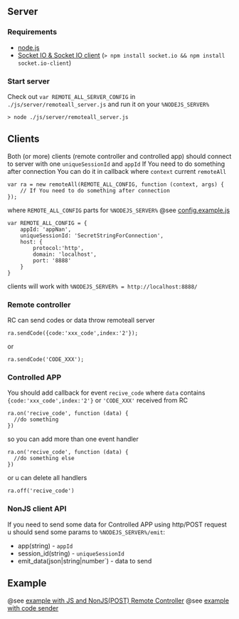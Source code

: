 ## Server

### Requirements 
* [node.js](http://nodejs.org/) 
* [Socket IO & Socket IO client](http://socket.io) (`> npm install socket.io && npm install socket.io-client`)

### Start server

Check out `var REMOTE_ALL_SERVER_CONFIG` in `./js/server/remoteall_server.js` and run it on your `%NODEJS_SERVER%`

    > node ./js/server/remoteall_server.js

## Clients


Both (or more) clients (remote controller and controlled app) should connect  to server with one `uniqueSessionId` and `appId`
If You need to do something after connection You can do it in callback where `context` current `remoteAll`

    var ra = new remoteAll(REMOTE_ALL_CONFIG, function (context, args) {
        // If You need to do something after connection
    });

where `REMOTE_ALL_CONFIG` parts for `%NODEJS_SERVER%` @see [config.example.js](https://github.com/immosmart/remoteall/blob/master/js/config.example.js)

    var REMOTE_ALL_CONFIG = {
        appId: 'appNan',
        uniqueSessionId: 'SecretStringForConnection',
        host: {
            protocol:'http',
            domain: 'localhost',
            port: '8888'
        }
    }

clients will work with `%NODEJS_SERVER% = http://localhost:8888/`

### Remote controller 

RC can send codes or data throw remoteall server

    ra.sendCode({code:'xxx_code',index:'2'});
    
  or
  
    ra.sendCode('CODE_XXX');

### Controlled APP

You should add callback for event `recive_code` where `data` contains `{code:'xxx_code',index:'2'}` or `'CODE_XXX'` received from RC

    ra.on('recive_code', function (data) {
      //do something
    })
    
so you can add more than one event handler

    ra.on('recive_code', function (data) {
      //do something else
    })

or u can delete all handlers

    ra.off('recive_code')

### NonJS client API

If you need to send some data for Controlled APP using http/POST request u should send some params to `%NODEJS_SERVER%/emit`:
* app(string) - `appId`
* session_id(string) - `uniqueSessionId`
* emit_data(json|string|number`) - data to send

## Example

@see [example with JS and NonJS(POST) Remote Controller](https://github.com/immosmart/remoteall/blob/master/example/client_and_rc/)
@see [example with code sender](https://github.com/immosmart/remoteall/blob/master/example/one_page_client_and_rc/index.html)

